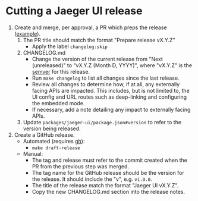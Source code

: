 # Cutting a Jaeger UI release

<!-- BEGIN_UI -->

1. Create and merge, per approval, a PR which preps the release ([example](https://github.com/jaegertracing/jaeger-ui/pull/1767)).
   1. The PR title should match the format "Prepare release vX.Y.Z"
      - Apply the label `changelog:skip`
   2. CHANGELOG.md
      - Change the version of the current release from "Next (unreleased)" to "vX.Y.Z (Month D, YYYY)",
        where "vX.Y.Z" is the [semver](https://semver.org) for this release.
      - Run `make changelog` to list all changes since the last release.
      - Review all changes to determine how, if at all, any externally facing APIs are impacted.
        This includes, but is not limited to, the UI config and URL routes such as deep-linking
        and configuring the embedded mode.
      - If necessary, add a note detailing any impact to externally facing APIs.
   3. Update `packages/jaeger-ui/package.json#version` to refer to the version being released.
2. Create a GitHub release.
   - Automated (requires [gh](https://cli.github.com/manual/installation)):
     - `make draft-release`
   - Manual:
     - The tag and release must refer to the commit created when the PR from the previous step was merged.
     - The tag name for the GitHub release should be the version for the release. It should include the "v", e.g. `v1.0.0`.
     - The title of the release match the format "Jaeger UI vX.Y.Z".
     - Copy the new CHANGELOG.md section into the release notes.

<!-- END_UI -->